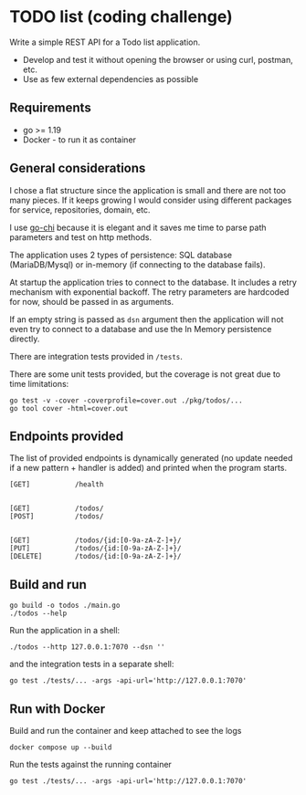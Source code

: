 # TODO list (coding challenge)

Write a simple REST API for a Todo list application. 

- Develop and test it without opening the browser or using curl, postman, etc.
- Use as few external dependencies as possible

## Requirements

- go >= 1.19
- Docker - to run it as container

## General considerations

I chose a flat structure since the application is small and there are not too many pieces. If it keeps growing I would consider using different packages for service, repositories, domain, etc.

I use [go-chi](https://github.com/go-chi/chi) because it is elegant and it saves me time to parse path parameters and test on http methods. 

The application uses 2 types of persistence: SQL database (MariaDB/Mysql) or in-memory (if connecting to the database fails).

At startup the application tries to connect to the database. It includes a retry mechanism with exponential backoff. The retry parameters are hardcoded for now, should be passed in as arguments.

If an empty string is passed as `dsn` argument then the application will not even try to connect to a database and use the In Memory persistence directly.

There are integration tests provided in `/tests`.

There are some unit tests provided, but the coverage is not great due to time limitations:

```shell
go test -v -cover -coverprofile=cover.out ./pkg/todos/...
go tool cover -html=cover.out
```

## Endpoints provided

The list of provided endpoints is dynamically generated (no update needed if a new pattern + handler is added) and printed when the program starts.

```
[GET]           /health


[GET]           /todos/
[POST]          /todos/


[GET]           /todos/{id:[0-9a-zA-Z-]+}/
[PUT]           /todos/{id:[0-9a-zA-Z-]+}/
[DELETE]        /todos/{id:[0-9a-zA-Z-]+}/
```


## Build and run

```shell
go build -o todos ./main.go
./todos --help
```

Run the application in a shell:

```shell
./todos --http 127.0.0.1:7070 --dsn ''
```

and the integration tests in a separate shell:

```shell
go test ./tests/... -args -api-url='http://127.0.0.1:7070'
```

## Run with Docker

Build and run the container and keep attached to see the logs

```shell
docker compose up --build
```

Run the tests against the running container

```shell
go test ./tests/... -args -api-url='http://127.0.0.1:7070'
```

